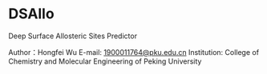 # DSAllo
Deep Surface Allosteric Sites Predictor


Author：Hongfei Wu
E-mail: 1900011764@pku.edu.cn
Institution: College of Chemistry and Molecular Engineering of Peking University

